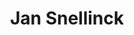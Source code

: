---
layout: personpage
title: "Jan Snellinck"
tag: jan-snellinck
image: '/img/jan-snellinck.jpg'
---